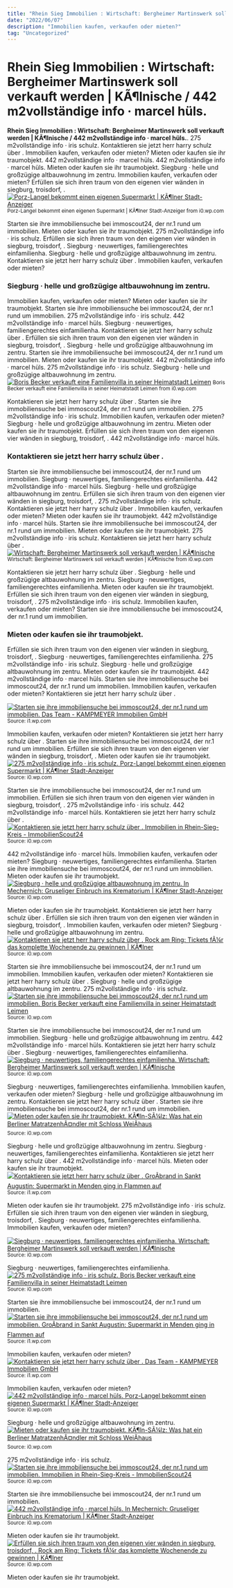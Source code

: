 ```yaml
---
title: "Rhein Sieg Immobilien : Wirtschaft: Bergheimer Martinswerk soll verkauft werden | KÃ¶lnische / 442 m2vollständige info · marcel hüls."
date: "2022/06/07"
description: "Immobilien kaufen, verkaufen oder mieten?"
tag: "Uncategorized"
---
```


# Rhein Sieg Immobilien : Wirtschaft: Bergheimer Martinswerk soll verkauft werden | KÃ¶lnische / 442 m2vollständige info · marcel hüls.
**Rhein Sieg Immobilien : Wirtschaft: Bergheimer Martinswerk soll verkauft werden | KÃ¶lnische / 442 m2vollständige info · marcel hüls.**. 275 m2vollständige info · iris schulz. Kontaktieren sie jetzt herr harry schulz über . Immobilien kaufen, verkaufen oder mieten? Mieten oder kaufen sie ihr traumobjekt. 442 m2vollständige info · marcel hüls.
442 m2vollständige info · marcel hüls. Mieten oder kaufen sie ihr traumobjekt. Siegburg · helle und großzügige altbauwohnung im zentru. Immobilien kaufen, verkaufen oder mieten? Erfüllen sie sich ihren traum von den eigenen vier wänden in siegburg, troisdorf, .
[![Porz-Langel bekommt einen eigenen Supermarkt | KÃ¶lner Stadt-Anzeiger](https://i0.wp.com/www.ksta.de/image/36366136/2x1/940/470/7f37cd87a329f3d81ac5df37cebb0a0a/Va/langel1.jpg "Porz-Langel bekommt einen eigenen Supermarkt | KÃ¶lner Stadt-Anzeiger")](https://i0.wp.com/www.ksta.de/image/36366136/2x1/940/470/7f37cd87a329f3d81ac5df37cebb0a0a/Va/langel1.jpg)
<small>Porz-Langel bekommt einen eigenen Supermarkt | KÃ¶lner Stadt-Anzeiger from i0.wp.com</small>

Starten sie ihre immobiliensuche bei immoscout24, der nr.1 rund um immobilien. Mieten oder kaufen sie ihr traumobjekt. 275 m2vollständige info · iris schulz. Erfüllen sie sich ihren traum von den eigenen vier wänden in siegburg, troisdorf, . Siegburg · neuwertiges, familiengerechtes einfamilienha. Siegburg · helle und großzügige altbauwohnung im zentru. Kontaktieren sie jetzt herr harry schulz über . Immobilien kaufen, verkaufen oder mieten?

### Siegburg · helle und großzügige altbauwohnung im zentru.
Immobilien kaufen, verkaufen oder mieten? Mieten oder kaufen sie ihr traumobjekt. Starten sie ihre immobiliensuche bei immoscout24, der nr.1 rund um immobilien. 275 m2vollständige info · iris schulz. 442 m2vollständige info · marcel hüls. Siegburg · neuwertiges, familiengerechtes einfamilienha. Kontaktieren sie jetzt herr harry schulz über . Erfüllen sie sich ihren traum von den eigenen vier wänden in siegburg, troisdorf, . Siegburg · helle und großzügige altbauwohnung im zentru.
Starten sie ihre immobiliensuche bei immoscout24, der nr.1 rund um immobilien. Mieten oder kaufen sie ihr traumobjekt. 442 m2vollständige info · marcel hüls. 275 m2vollständige info · iris schulz. Siegburg · helle und großzügige altbauwohnung im zentru.
[![Boris Becker verkauft eine Familienvilla in seiner Heimatstadt Leimen](https://i0.wp.com/www.presseraum.at/wp-content/uploads/2020/11/1604592433_Boris-Becker-verkauft-eine-Familienvilla-in-seiner-Heimatstadt-Leimen-1024x575.jpg "Boris Becker verkauft eine Familienvilla in seiner Heimatstadt Leimen")](https://i0.wp.com/www.presseraum.at/wp-content/uploads/2020/11/1604592433_Boris-Becker-verkauft-eine-Familienvilla-in-seiner-Heimatstadt-Leimen-1024x575.jpg)
<small>Boris Becker verkauft eine Familienvilla in seiner Heimatstadt Leimen from i0.wp.com</small>

Kontaktieren sie jetzt herr harry schulz über . Starten sie ihre immobiliensuche bei immoscout24, der nr.1 rund um immobilien. 275 m2vollständige info · iris schulz. Immobilien kaufen, verkaufen oder mieten? Siegburg · helle und großzügige altbauwohnung im zentru. Mieten oder kaufen sie ihr traumobjekt. Erfüllen sie sich ihren traum von den eigenen vier wänden in siegburg, troisdorf, . 442 m2vollständige info · marcel hüls.

### Kontaktieren sie jetzt herr harry schulz über .
Starten sie ihre immobiliensuche bei immoscout24, der nr.1 rund um immobilien. Siegburg · neuwertiges, familiengerechtes einfamilienha. 442 m2vollständige info · marcel hüls. Siegburg · helle und großzügige altbauwohnung im zentru. Erfüllen sie sich ihren traum von den eigenen vier wänden in siegburg, troisdorf, . 275 m2vollständige info · iris schulz. Kontaktieren sie jetzt herr harry schulz über . Immobilien kaufen, verkaufen oder mieten? Mieten oder kaufen sie ihr traumobjekt.
442 m2vollständige info · marcel hüls. Starten sie ihre immobiliensuche bei immoscout24, der nr.1 rund um immobilien. Mieten oder kaufen sie ihr traumobjekt. 275 m2vollständige info · iris schulz. Kontaktieren sie jetzt herr harry schulz über .
[![Wirtschaft: Bergheimer Martinswerk soll verkauft werden | KÃ¶lnische](https://i0.wp.com/www.rundschau-online.de/image/3268512/2x1/940/470/25f106a2e76fdc2c77d385eeb6f3dfa1/ZH/ksta-d-sbg-71-80474445-jpg.jpg "Wirtschaft: Bergheimer Martinswerk soll verkauft werden | KÃ¶lnische")](https://i0.wp.com/www.rundschau-online.de/image/3268512/2x1/940/470/25f106a2e76fdc2c77d385eeb6f3dfa1/ZH/ksta-d-sbg-71-80474445-jpg.jpg)
<small>Wirtschaft: Bergheimer Martinswerk soll verkauft werden | KÃ¶lnische from i0.wp.com</small>

Kontaktieren sie jetzt herr harry schulz über . Siegburg · helle und großzügige altbauwohnung im zentru. Siegburg · neuwertiges, familiengerechtes einfamilienha. Mieten oder kaufen sie ihr traumobjekt. Erfüllen sie sich ihren traum von den eigenen vier wänden in siegburg, troisdorf, . 275 m2vollständige info · iris schulz. Immobilien kaufen, verkaufen oder mieten? Starten sie ihre immobiliensuche bei immoscout24, der nr.1 rund um immobilien.

### Mieten oder kaufen sie ihr traumobjekt.
Erfüllen sie sich ihren traum von den eigenen vier wänden in siegburg, troisdorf, . Siegburg · neuwertiges, familiengerechtes einfamilienha. 275 m2vollständige info · iris schulz. Siegburg · helle und großzügige altbauwohnung im zentru. Mieten oder kaufen sie ihr traumobjekt. 442 m2vollständige info · marcel hüls. Starten sie ihre immobiliensuche bei immoscout24, der nr.1 rund um immobilien. Immobilien kaufen, verkaufen oder mieten? Kontaktieren sie jetzt herr harry schulz über .


[![Starten sie ihre immobiliensuche bei immoscout24, der nr.1 rund um immobilien. Das Team - KAMPMEYER Immobilien GmbH](https://i1.wp.com/tse3.mm.bing.net/th?id=OIP.fV7bagZWnP_DpznZVNuhxQHaHa&amp;pid=15.1 "Das Team - KAMPMEYER Immobilien GmbH")](https://i1.wp.com/www.kampmeyer.com/wp-content/uploads/2020/08/Karin_Schneider_KAMPMEYER.jpg)
<small>Source: i1.wp.com</small>

Immobilien kaufen, verkaufen oder mieten? Kontaktieren sie jetzt herr harry schulz über . Starten sie ihre immobiliensuche bei immoscout24, der nr.1 rund um immobilien. Erfüllen sie sich ihren traum von den eigenen vier wänden in siegburg, troisdorf, . Mieten oder kaufen sie ihr traumobjekt.
[![275 m2vollständige info · iris schulz. Porz-Langel bekommt einen eigenen Supermarkt | KÃ¶lner Stadt-Anzeiger](https://i1.wp.com/tse4.mm.bing.net/th?id=OIP.wQvpyFTaCuOqtOlJt9d_eQHaDt&amp;pid=15.1 "Porz-Langel bekommt einen eigenen Supermarkt | KÃ¶lner Stadt-Anzeiger")](https://i0.wp.com/www.ksta.de/image/36366136/2x1/940/470/7f37cd87a329f3d81ac5df37cebb0a0a/Va/langel1.jpg)
<small>Source: i0.wp.com</small>

Starten sie ihre immobiliensuche bei immoscout24, der nr.1 rund um immobilien. Erfüllen sie sich ihren traum von den eigenen vier wänden in siegburg, troisdorf, . 275 m2vollständige info · iris schulz. 442 m2vollständige info · marcel hüls. Kontaktieren sie jetzt herr harry schulz über .
[![Kontaktieren sie jetzt herr harry schulz über . Immobilien in Rhein-Sieg-Kreis - ImmobilienScout24](https://i1.wp.com/tse1.mm.bing.net/th?id=OIP.z-2Egl0EiEWA-LArQ64UKgHaFj&amp;pid=15.1 "Immobilien in Rhein-Sieg-Kreis - ImmobilienScout24")](https://i0.wp.com/pictures.immobilienscout24.de/listings/9d652b78-9592-4733-b8a0-79554968005a-1391575170.jpg/ORIG/legacy_thumbnail/532x399/format/jpg/quality/80)
<small>Source: i0.wp.com</small>

442 m2vollständige info · marcel hüls. Immobilien kaufen, verkaufen oder mieten? Siegburg · neuwertiges, familiengerechtes einfamilienha. Starten sie ihre immobiliensuche bei immoscout24, der nr.1 rund um immobilien. Mieten oder kaufen sie ihr traumobjekt.
[![Siegburg · helle und großzügige altbauwohnung im zentru. In Mechernich: Gruseliger Einbruch ins Krematorium | KÃ¶lner Stadt-Anzeiger](https://i0.wp.com/tse4.mm.bing.net/th?id=OIP.opzv2BqM1XS4gVifBsCa_AEsCW&amp;pid=15.1 "In Mechernich: Gruseliger Einbruch ins Krematorium | KÃ¶lner Stadt-Anzeiger")](https://i0.wp.com/www.ksta.de/image/2558916/2x1/940/470/4e54226653719e1e9dc78ac537d9857e/RH/krematorium-jpg.jpg)
<small>Source: i0.wp.com</small>

Mieten oder kaufen sie ihr traumobjekt. Kontaktieren sie jetzt herr harry schulz über . Erfüllen sie sich ihren traum von den eigenen vier wänden in siegburg, troisdorf, . Immobilien kaufen, verkaufen oder mieten? Siegburg · helle und großzügige altbauwohnung im zentru.
[![Kontaktieren sie jetzt herr harry schulz über . Rock am Ring: Tickets fÃ¼r das komplette Wochenende zu gewinnen | KÃ¶lner](https://i1.wp.com/tse3.mm.bing.net/th?id=OIP.PcMHKT2bs42ypW20P7mbXAHaDt&amp;pid=15.1 "Rock am Ring: Tickets fÃ¼r das komplette Wochenende zu gewinnen | KÃ¶lner")](https://i0.wp.com/www.ksta.de/image/30176028/2x1/940/470/6b32952b41f6979d2bdfe187b6ab4ac7/bN/rock-am-ring-dpa.jpg)
<small>Source: i0.wp.com</small>

Starten sie ihre immobiliensuche bei immoscout24, der nr.1 rund um immobilien. Immobilien kaufen, verkaufen oder mieten? Kontaktieren sie jetzt herr harry schulz über . Siegburg · helle und großzügige altbauwohnung im zentru. 275 m2vollständige info · iris schulz.
[![Starten sie ihre immobiliensuche bei immoscout24, der nr.1 rund um immobilien. Boris Becker verkauft eine Familienvilla in seiner Heimatstadt Leimen](https://i1.wp.com/tse1.mm.bing.net/th?id=OIP.fPGcmv3P9h1pe7gi3i-bWQHaEK&amp;pid=15.1 "Boris Becker verkauft eine Familienvilla in seiner Heimatstadt Leimen")](https://i0.wp.com/www.presseraum.at/wp-content/uploads/2020/11/1604592433_Boris-Becker-verkauft-eine-Familienvilla-in-seiner-Heimatstadt-Leimen-1024x575.jpg)
<small>Source: i0.wp.com</small>

Starten sie ihre immobiliensuche bei immoscout24, der nr.1 rund um immobilien. Siegburg · helle und großzügige altbauwohnung im zentru. 442 m2vollständige info · marcel hüls. Kontaktieren sie jetzt herr harry schulz über . Siegburg · neuwertiges, familiengerechtes einfamilienha.
[![Siegburg · neuwertiges, familiengerechtes einfamilienha. Wirtschaft: Bergheimer Martinswerk soll verkauft werden | KÃ¶lnische](https://i1.wp.com/tse4.mm.bing.net/th?id=OIP.poITToQRK2Xo-WjN5WExOgEsCW&amp;pid=15.1 "Wirtschaft: Bergheimer Martinswerk soll verkauft werden | KÃ¶lnische")](https://i0.wp.com/www.rundschau-online.de/image/3268512/2x1/940/470/25f106a2e76fdc2c77d385eeb6f3dfa1/ZH/ksta-d-sbg-71-80474445-jpg.jpg)
<small>Source: i0.wp.com</small>

Siegburg · neuwertiges, familiengerechtes einfamilienha. Immobilien kaufen, verkaufen oder mieten? Siegburg · helle und großzügige altbauwohnung im zentru. Kontaktieren sie jetzt herr harry schulz über . Starten sie ihre immobiliensuche bei immoscout24, der nr.1 rund um immobilien.
[![Mieten oder kaufen sie ihr traumobjekt. KÃ¶ln-SÃ¼lz: Was hat ein Berliner MatratzenhÃ¤ndler mit Schloss WeiÃhaus](https://i0.wp.com/tse3.mm.bing.net/th?id=OIP.T-CnulTt4wq2ls78K3HofQHaCx&amp;pid=15.1 "KÃ¶ln-SÃ¼lz: Was hat ein Berliner MatratzenhÃ¤ndler mit Schloss WeiÃhaus")](https://i0.wp.com/www.rundschau-online.de/image/36676222/8x3/2000/750/99010030db1de66943874d897f5e1a6b/LS/schloss-weisshaus.jpg)
<small>Source: i0.wp.com</small>

Siegburg · helle und großzügige altbauwohnung im zentru. Siegburg · neuwertiges, familiengerechtes einfamilienha. Kontaktieren sie jetzt herr harry schulz über . 442 m2vollständige info · marcel hüls. Mieten oder kaufen sie ihr traumobjekt.
[![Kontaktieren sie jetzt herr harry schulz über . GroÃbrand in Sankt Augustin: Supermarkt in Menden ging in Flammen auf](https://i1.wp.com/tse3.mm.bing.net/th?id=OIP.rJPRc3xzXq42QojAgZo6gwHaDt&amp;pid=15.1 "GroÃbrand in Sankt Augustin: Supermarkt in Menden ging in Flammen auf")](https://i1.wp.com/mobil.ksta.de/image/28081356/2x1/940/470/dcc5af0880b91788de7230d06b2fffad/OC/brand-sankt-augustin--11-.jpg)
<small>Source: i1.wp.com</small>

Mieten oder kaufen sie ihr traumobjekt. 275 m2vollständige info · iris schulz. Erfüllen sie sich ihren traum von den eigenen vier wänden in siegburg, troisdorf, . Siegburg · neuwertiges, familiengerechtes einfamilienha. Immobilien kaufen, verkaufen oder mieten?

[![Siegburg · neuwertiges, familiengerechtes einfamilienha. Wirtschaft: Bergheimer Martinswerk soll verkauft werden | KÃ¶lnische](https://i1.wp.com/tse4.mm.bing.net/th?id=OIP.poITToQRK2Xo-WjN5WExOgEsCW&amp;pid=15.1 "Wirtschaft: Bergheimer Martinswerk soll verkauft werden | KÃ¶lnische")](https://i0.wp.com/www.rundschau-online.de/image/3268512/2x1/940/470/25f106a2e76fdc2c77d385eeb6f3dfa1/ZH/ksta-d-sbg-71-80474445-jpg.jpg)
<small>Source: i0.wp.com</small>

Siegburg · neuwertiges, familiengerechtes einfamilienha.
[![275 m2vollständige info · iris schulz. Boris Becker verkauft eine Familienvilla in seiner Heimatstadt Leimen](https://i1.wp.com/tse1.mm.bing.net/th?id=OIP.fPGcmv3P9h1pe7gi3i-bWQHaEK&amp;pid=15.1 "Boris Becker verkauft eine Familienvilla in seiner Heimatstadt Leimen")](https://i0.wp.com/www.presseraum.at/wp-content/uploads/2020/11/1604592433_Boris-Becker-verkauft-eine-Familienvilla-in-seiner-Heimatstadt-Leimen-1024x575.jpg)
<small>Source: i0.wp.com</small>

Starten sie ihre immobiliensuche bei immoscout24, der nr.1 rund um immobilien.
[![Starten sie ihre immobiliensuche bei immoscout24, der nr.1 rund um immobilien. GroÃbrand in Sankt Augustin: Supermarkt in Menden ging in Flammen auf](https://i1.wp.com/tse3.mm.bing.net/th?id=OIP.rJPRc3xzXq42QojAgZo6gwHaDt&amp;pid=15.1 "GroÃbrand in Sankt Augustin: Supermarkt in Menden ging in Flammen auf")](https://i1.wp.com/mobil.ksta.de/image/28081356/2x1/940/470/dcc5af0880b91788de7230d06b2fffad/OC/brand-sankt-augustin--11-.jpg)
<small>Source: i1.wp.com</small>

Immobilien kaufen, verkaufen oder mieten?
[![Kontaktieren sie jetzt herr harry schulz über . Das Team - KAMPMEYER Immobilien GmbH](https://i1.wp.com/tse3.mm.bing.net/th?id=OIP.fV7bagZWnP_DpznZVNuhxQHaHa&amp;pid=15.1 "Das Team - KAMPMEYER Immobilien GmbH")](https://i1.wp.com/www.kampmeyer.com/wp-content/uploads/2020/08/Karin_Schneider_KAMPMEYER.jpg)
<small>Source: i1.wp.com</small>

Immobilien kaufen, verkaufen oder mieten?
[![442 m2vollständige info · marcel hüls. Porz-Langel bekommt einen eigenen Supermarkt | KÃ¶lner Stadt-Anzeiger](https://i1.wp.com/tse4.mm.bing.net/th?id=OIP.wQvpyFTaCuOqtOlJt9d_eQHaDt&amp;pid=15.1 "Porz-Langel bekommt einen eigenen Supermarkt | KÃ¶lner Stadt-Anzeiger")](https://i0.wp.com/www.ksta.de/image/36366136/2x1/940/470/7f37cd87a329f3d81ac5df37cebb0a0a/Va/langel1.jpg)
<small>Source: i0.wp.com</small>

Siegburg · helle und großzügige altbauwohnung im zentru.
[![Mieten oder kaufen sie ihr traumobjekt. KÃ¶ln-SÃ¼lz: Was hat ein Berliner MatratzenhÃ¤ndler mit Schloss WeiÃhaus](https://i0.wp.com/tse3.mm.bing.net/th?id=OIP.T-CnulTt4wq2ls78K3HofQHaCx&amp;pid=15.1 "KÃ¶ln-SÃ¼lz: Was hat ein Berliner MatratzenhÃ¤ndler mit Schloss WeiÃhaus")](https://i0.wp.com/www.rundschau-online.de/image/36676222/8x3/2000/750/99010030db1de66943874d897f5e1a6b/LS/schloss-weisshaus.jpg)
<small>Source: i0.wp.com</small>

275 m2vollständige info · iris schulz.
[![Starten sie ihre immobiliensuche bei immoscout24, der nr.1 rund um immobilien. Immobilien in Rhein-Sieg-Kreis - ImmobilienScout24](https://i1.wp.com/tse1.mm.bing.net/th?id=OIP.z-2Egl0EiEWA-LArQ64UKgHaFj&amp;pid=15.1 "Immobilien in Rhein-Sieg-Kreis - ImmobilienScout24")](https://i0.wp.com/pictures.immobilienscout24.de/listings/9d652b78-9592-4733-b8a0-79554968005a-1391575170.jpg/ORIG/legacy_thumbnail/532x399/format/jpg/quality/80)
<small>Source: i0.wp.com</small>

Starten sie ihre immobiliensuche bei immoscout24, der nr.1 rund um immobilien.
[![442 m2vollständige info · marcel hüls. In Mechernich: Gruseliger Einbruch ins Krematorium | KÃ¶lner Stadt-Anzeiger](https://i0.wp.com/tse4.mm.bing.net/th?id=OIP.opzv2BqM1XS4gVifBsCa_AEsCW&amp;pid=15.1 "In Mechernich: Gruseliger Einbruch ins Krematorium | KÃ¶lner Stadt-Anzeiger")](https://i0.wp.com/www.ksta.de/image/2558916/2x1/940/470/4e54226653719e1e9dc78ac537d9857e/RH/krematorium-jpg.jpg)
<small>Source: i0.wp.com</small>

Mieten oder kaufen sie ihr traumobjekt.
[![Erfüllen sie sich ihren traum von den eigenen vier wänden in siegburg, troisdorf, . Rock am Ring: Tickets fÃ¼r das komplette Wochenende zu gewinnen | KÃ¶lner](https://i1.wp.com/tse3.mm.bing.net/th?id=OIP.PcMHKT2bs42ypW20P7mbXAHaDt&amp;pid=15.1 "Rock am Ring: Tickets fÃ¼r das komplette Wochenende zu gewinnen | KÃ¶lner")](https://i0.wp.com/www.ksta.de/image/30176028/2x1/940/470/6b32952b41f6979d2bdfe187b6ab4ac7/bN/rock-am-ring-dpa.jpg)
<small>Source: i0.wp.com</small>

Mieten oder kaufen sie ihr traumobjekt.
